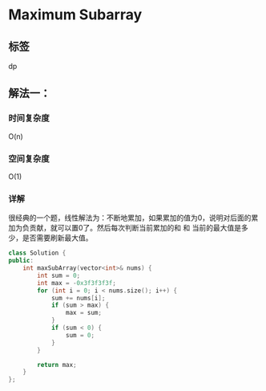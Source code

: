 # Maximum Subarray

## 标签
dp

## 解法一：

### 时间复杂度
O(n)

### 空间复杂度
O(1)

### 详解
很经典的一个题，线性解法为：不断地累加，如果累加的值为0，说明对后面的累加为负贡献，就可以置0了。然后每次判断当前累加的和 和 当前的最大值是多少，是否需要刷新最大值。

```c++
class Solution {
public:
    int maxSubArray(vector<int>& nums) {
        int sum = 0;
        int max = -0x3f3f3f3f;
        for (int i = 0; i < nums.size(); i++) {
            sum += nums[i];
            if (sum > max) {
                max = sum;
            }
            if (sum < 0) {
                sum = 0;
            }
        }

        return max;
    }
};
```

